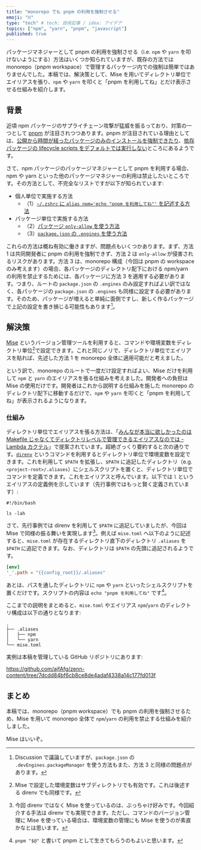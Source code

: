 ```yaml
---
title: "monorepo でも pnpm の利用を強制させる"
emoji: "⛓️"
type: "tech" # tech: 技術記事 / idea: アイデア
topics: ["npm", "yarn", "pnpm", "javascript"]
published: true
---
```


パッケージマネジャーとして pnpm の利用を強制させる（i.e. `npm` や `yarn` を叩けないようにする）方法はいくつか知られていますが、既存の方法では monorepo（pnpm workspace）で管理するパッケージ内での強制は簡単ではありませんでした。本稿では、解決策として、Mise を用いてディレクトリ単位でエイリアスを張り、`npm` や `yarn` を叩くと「pnpm を利用してね」とだけ表示させる仕組みを紹介します。

## 背景

近頃 npm パッケージのサプライチェーン攻撃が猛威を振るっており、対策の一つとして [pnpm](https://pnpm.io/) が注目されつつあります。pnpm が注目されている理由としては、[公開から時間が経ったパッケージのみのインストールを強制できたり](https://pnpm.io/settings#minimumreleaseage)、[依存パッケージの lifecycle scripts をデフォルトでは実行しない](https://socket.dev/blog/pnpm-10-0-0-blocks-lifecycle-scripts-by-default)ところにあるようです。

さて、npm パッケージのパッケージマネジャーとして pnpm を利用する場合、npm や yarn といった他のパッケージマネジャーの利用は禁止したいところです。その方法として、不完全なリストですが以下が知られています:

- 個人単位で実施する方法
  - （1）[`~/.zshrc` に `alias npm='echo "pnpm を利用してね"'` を記述する方法](https://zenn.dev/link/comments/78e6a55c279d8d)
- パッケージ単位で実施する方法
  - （2）[パッケージ `only-allow` を使う方法](https://www.npmjs.com/package/only-allow)
  - （3）[`package.json` の `.engines` を使う方法](https://qiita.com/suin/items/a7bf214f48eb9b2d9afc)

これらの方法は概ね有効に働きますが、問題点もいくつかあります。まず、方法 1 は共同開発者に pnpm の利用を強制できず、方法 2 は `only-allow` が侵害されるリスクがあります。方法 3 は、monorepo 構成（今回は pnpm の workspace のみ考えます）の場合、各パッケージのディレクトリ配下における npm/yarn の利用を禁止するためには、各パッケージに方法 3 を適用する必要があります。つまり、ルートの `package.json` の `.engines` のみ設定すればよい訳ではなく、各パッケージの `package.json` の `.engines` も同様に設定する必要があります。そのため、パッケージが増えると単純に面倒ですし、新しく作るパッケージで上記の設定を書き損じる可能性もあります[^about-usage-of-packagemanager]。

[^about-usage-of-packagemanager]: Discussion で議論していますが、`package.json` の `.devEngines.packageManager` を使う方法もまた、方法 3 と同様の問題点があります。

## 解決策

[Mise](https://mise.jdx.dev/) というバージョン管理ツールを利用すると、コマンドや環境変数をディレクトリ単位[^about-directory-level]で設定できます。これと同じノリで、ディレクトリ単位でエイリアスを貼れば、先述した方法 1 を monorepo 全体に適用可能だと考えました。

[^about-directory-level]: Mise で設定した環境変数はサブディレクトリでも有効です。これは後述する direnv でも同様です。

という訳で、monorepo のルートで一度だけ設定すればよい、Mise だけを利用して `npm` と `yarn` のエイリアスを張る仕組みを考えました。開発者への負担は Mise の使用だけです。開発者はこれから説明する仕組みを施した monorepo のディレクトリ配下に移動するだけで、`npm` や `yarn` を叩くと「pnpm を利用してね」が表示されるようになります。

### 仕組み

ディレクトリ単位でエイリアスを張る方法は、「[みんなが本当に欲しかったのは Makefile じゃなくてディレクトリレベルで管理できるエイリアスなのでは - Lambda カクテル](https://blog.3qe.us/entry/2025/07/14/000748)」で提案されています。超絶ざっくり要約すると次の通りです。[`direnv`](https://direnv.net/) というコマンドを利用するとディレクトリ単位で環境変数を設定できます。これを利用して `$PATH` を拡張し、`$PATH` に追記したディレクトリ（e.g. `<project-root>/.aliases`）にシェルスクリプトを置くと、ディレクトリ単位でコマンドを定義できます。これをエイリアスと呼んでいます。以下では `l` というエイリアスの定義例を示しています（先行事例ではもっと賢く定義されています）:

```sh:<project-root>/.aliases/l
#!/bin/bash

ls -lah
```

さて、先行事例では direnv を利用して `$PATH` に追記していましたが、今回は Mise で同様の振る舞いを実現します[^why-mise]。例えば `mise.toml` へ以下のように記述すると、`mise.toml` が存在するディレクトリ直下のディレクトリ `.aliases` を `$PATH` に追記できます。なお、ディレクトリは `$PATH` の先頭に追記されるようです。

[^why-mise]: 今回 direnv ではなく Mise を使っているのは、ぶっちゃけ好みです。今回紹介する手法は direnv でも実現できます。ただし、コマンドのバージョン管理に Mise を使っている場合は、環境変数の管理にも Mise を使うのが素直かなとは思います。

```toml:mise.toml
[env]
'_'.path = "{{config_root}}/.aliases"
```

あとは、パスを通したディレクトリに `npm` や `yarn` といったシェルスクリプトを置くだけです。スクリプトの内容は `echo "pnpm を利用してね"` です[^as-pnpm]。

[^as-pnpm]: `pnpm "$@"` と書いて pnpm として生きてもらうのもよいと思います。

ここまでの説明をまとめると、`mise.toml` やエイリアス `npm`/`yarn` のディレクトリ構成は以下の通りとなります:

```
.
├── .aliases
│   ├── npm
│   └── yarn
└── mise.toml
```

実例は本稿を管理している GitHub リポジトリにあります:

https://github.com/ajfAfg/zenn-content/tree/7dcdd84bf6cb8ce8de4adaf4338a14c177fd013f

## まとめ

本稿では、monorepo（pnpm workspace）でも pnpm の利用を強制させるため、Mise を用いて monorepo 全体で `npm`/`yarn` の利用を禁止する仕組みを紹介しました。

Mise はいいぞ。
